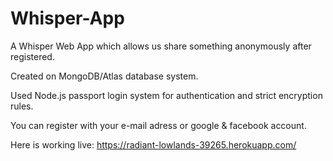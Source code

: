 # Whisper-App



A Whisper Web App which allows us share something anonymously after registered.




Created on MongoDB/Atlas database system.


Used Node.js passport login system for authentication and strict encryption rules.


You can register with your e-mail adress or google & facebook account.




Here is working live: https://radiant-lowlands-39265.herokuapp.com/
